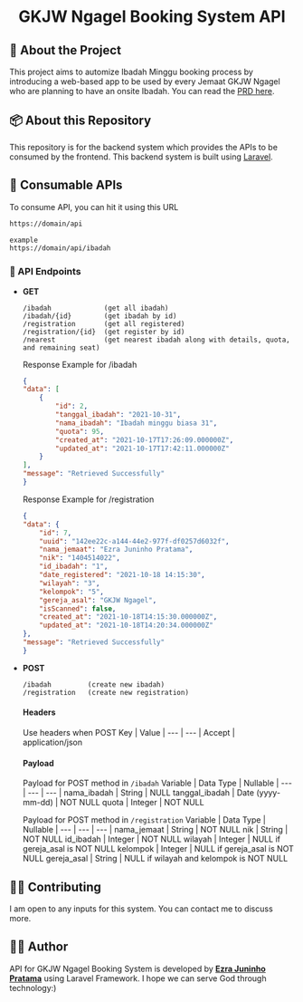 <h1 align="center">GKJW Ngagel Booking System API</h3>

## 📝 About the Project

This project aims to automize Ibadah Minggu booking process by introducing a web-based app to be used by every Jemaat GKJW Ngagel who are planning to have an onsite Ibadah. You can read the <a href="https://foremost-silene-d2b.notion.site/PRD-GKJW-Ngagel-Booking-System-47d0196902bb430eab426db3b27fa962">PRD here</a>.

## 📦 About this Repository

This repository is for the backend system which provides the APIs to be consumed by the frontend. This backend system is built using <a href="https://laravel.com">Laravel</a>.

## 🍴 Consumable APIs

To consume API, you can hit it using this URL
```sh
https://domain/api

example
https://domain/api/ibadah
```

### 🎯 API Endpoints

- **GET**
    ```
    /ibadah             (get all ibadah)
    /ibadah/{id}        (get ibadah by id)
    /registration       (get all registered)
    /registration/{id}  (get register by id)
    /nearest            (get nearest ibadah along with details, quota, and remaining seat)
    ```
    Response Example for /ibadah
    ```json
    {
    "data": [
        {
            "id": 2,
            "tanggal_ibadah": "2021-10-31",
            "nama_ibadah": "Ibadah minggu biasa 31",
            "quota": 95,
            "created_at": "2021-10-17T17:26:09.000000Z",
            "updated_at": "2021-10-17T17:42:11.000000Z"
        }
    ],
    "message": "Retrieved Successfully"
    }
    ```
    Response Example for /registration
    ```json
    {
    "data": {
        "id": 7,
        "uuid": "142ee22c-a144-44e2-977f-df0257d6032f",
        "nama_jemaat": "Ezra Juninho Pratama",
        "nik": "1404514022",
        "id_ibadah": "1",
        "date_registered": "2021-10-18 14:15:30",
        "wilayah": "3",
        "kelompok": "5",
        "gereja_asal": "GKJW Ngagel",
        "isScanned": false,
        "created_at": "2021-10-18T14:15:30.000000Z",
        "updated_at": "2021-10-18T14:20:34.000000Z"
    },
    "message": "Retrieved Successfully"
    }
    ```
- **POST**
    ```
    /ibadah         (create new ibadah)
    /registration   (create new registration)
    ```
    #### Headers ####
    Use headers when POST
    Key | Value
    | --- | --- |
    Accept | application/json
    
    #### Payload ####
    Payload for POST method in ```/ibadah```
    Variable | Data Type | Nullable
    | --- | --- | --- |
    nama_ibadah | String | NULL
    tanggal_ibadah | Date (yyyy-mm-dd) | NOT NULL
    quota | Integer | NOT NULL
    
    Payload for POST method in ```/registration```
    Variable | Data Type | Nullable
    | --- | --- | --- |
    nama_jemaat | String | NOT NULL
    nik | String | NOT NULL
    id_ibadah | Integer | NOT NULL
    wilayah | Integer | NULL if gereja_asal is NOT NULL
    kelompok | Integer | NULL if gereja_asal is NOT NULL
    gereja_asal | String | NULL if wilayah and kelompok is NOT NULL

## 🧑‍🔧 Contributing

I am open to any inputs for this system. You can contact me to discuss more.

## 🧑‍💻 Author

API for GKJW Ngagel Booking System is developed by <a href="https://www.linkedin.com/in/ezrajuninho/">**Ezra Juninho Pratama**</a> using Laravel Framework. I hope we can serve God through technology:)
